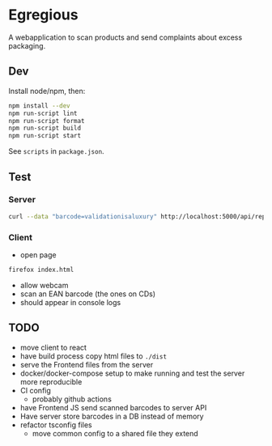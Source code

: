 # Egregious

A webapplication to scan products and send complaints about excess packaging.

## Dev

Install node/npm, then:

```bash
npm install --dev
npm run-script lint
npm run-script format
npm run-script build
npm run-script start
```

See `scripts` in `package.json`.

## Test

### Server

```bash
curl --data "barcode=validationisaluxury" http://localhost:5000/api/report
```

### Client

- open page

```bash
firefox index.html
```

- allow webcam
- scan an EAN barcode (the ones on CDs)
- should appear in console logs

## TODO

- move client to react
- have build process copy html files to `./dist`
- serve the Frontend files from the server
- docker/docker-compose setup to make running and test the server more reproducible
- CI config
  - probably github actions
- have Frontend JS send scanned barcodes to server API
- Have server store barcodes in a DB instead of memory
- refactor tsconfig files
  - move common config to a shared file they extend
